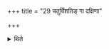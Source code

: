 +++
title = "29 चतुर्विंशतिङ् गा दक्षिणा"

+++

<details><summary>थिते</summary>

29. One should give twenty-four cows as the sacrificial gifts (in this sacrifice).  
</details>
